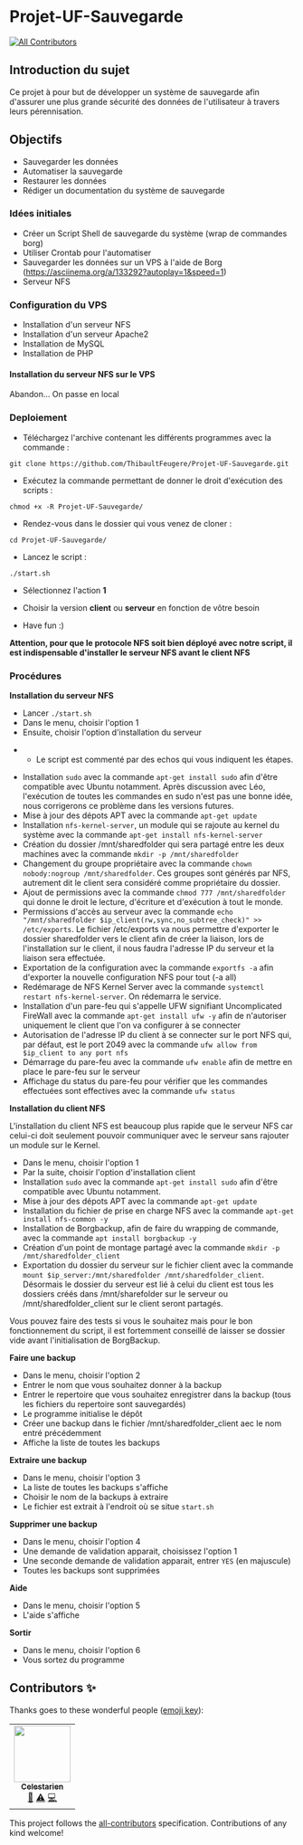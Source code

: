 # Projet-UF-Sauvegarde
<!-- ALL-CONTRIBUTORS-BADGE:START - Do not remove or modify this section -->
[![All Contributors](https://img.shields.io/badge/all_contributors-1-orange.svg?style=flat-square)](#contributors-)
<!-- ALL-CONTRIBUTORS-BADGE:END -->

## Introduction du sujet

Ce projet à pour but de développer un système de sauvegarde afin d'assurer une plus grande sécurité des données de l'utilisateur à travers leurs pérennisation.

## Objectifs

- Sauvegarder les données
- Automatiser la sauvegarde
- Restaurer les données
- Rédiger un documentation du système de sauvegarde

### Idées initiales

- Créer un Script Shell de sauvegarde du système (wrap de commandes borg)
- Utiliser Crontab pour l'automatiser
- Sauvegarder les données sur un VPS à l'aide de Borg (https://asciinema.org/a/133292?autoplay=1&speed=1)
- Serveur NFS

### Configuration du VPS

- Installation d'un serveur NFS
- Installation d'un serveur Apache2 
- Installation de MySQL
- Installation de PHP

#### Installation du serveur NFS sur le VPS

Abandon...
On passe en local

### Deploiement

- Téléchargez l'archive contenant les différents programmes avec la commande : 

`git clone https://github.com/ThibaultFeugere/Projet-UF-Sauvegarde.git`

- Exécutez la commande permettant de donner le droit d'exécution des scripts :

`chmod +x -R Projet-UF-Sauvegarde/`

- Rendez-vous dans le dossier qui vous venez de cloner :

`cd Projet-UF-Sauvegarde/`

- Lancez le script : 

`./start.sh`

- Sélectionnez l'action **1**

- Choisir la version **client** ou **serveur** en fonction de vôtre besoin
- Have fun :)

**Attention, pour que le protocole NFS soit bien déployé avec notre script, il est indispensable d'installer le serveur NFS avant le client NFS**

### Procédures

**Installation du serveur NFS**

- Lancer `./start.sh`
- Dans le menu, choisir l'option 1
- Ensuite, choisir l'option d'installation du serveur
+ + Le script est commenté par des echos qui vous indiquent les étapes.
- Installation `sudo` avec la commande `apt-get install sudo` afin d'être compatible avec Ubuntu notamment. Après discussion avec Léo, l'exécution de toutes les commandes en sudo n'est pas une bonne idée, nous corrigerons ce problème dans les versions futures.
- Mise à jour des dépots APT avec la commande `apt-get update`
- Installation `nfs-kernel-server`, un module qui se rajoute au kernel du système avec la commande `apt-get install nfs-kernel-server`
- Création du dossier /mnt/sharedfolder qui sera partagé entre les deux machines avec la commande `mkdir -p /mnt/sharedfolder`
- Changement du groupe propriétaire avec la commande `chown nobody:nogroup /mnt/sharedfolder`. Ces groupes sont générés par NFS, autrement dit le client sera considéré comme propriétaire du dossier.
- Ajout de permissions avec la commande `chmod 777 /mnt/sharedfolder` qui donne le droit le lecture, d'écriture et d'exécution à tout le monde.
- Permissions d'accès au serveur avec la commande `echo "/mnt/sharedfolder $ip_client(rw,sync,no_subtree_check)" >> /etc/exports`. Le fichier /etc/exports va nous permettre d'exporter le dossier sharedfolder vers le client afin de créer la liaison, lors de l'installation sur le client, il nous faudra l'adresse IP du serveur et la liaison sera effectuée.
- Exportation de la configuration avec la commande `exportfs -a` afin d'exporter la nouvelle configuration NFS pour tout (-a all)
- Redémarage de NFS Kernel Server avec la commande `systemctl restart nfs-kernel-server`. On rédemarra le service.
- Installation d'un pare-feu qui s'appelle UFW signifiant Uncomplicated FireWall avec la commande `apt-get install ufw -y` afin de n'autoriser uniquement le client que l'on va configurer à se connecter
- Autorisation de l'adresse IP du client à se connecter sur le port NFS qui, par défaut, est le port 2049 avec la commande `ufw allow from $ip_client to any port nfs`
- Démarrage du pare-feu avec la commande `ufw enable` afin de mettre en place le pare-feu sur le serveur
- Affichage du status du pare-feu pour vérifier que les commandes effectuées sont effectives avec la commande `ufw status`

**Installation du client NFS**

L'installation du client NFS est beaucoup plus rapide que le serveur NFS car celui-ci doit seulement pouvoir communiquer avec le serveur sans rajouter un module sur le Kernel.

- Dans le menu, choisir l'option 1
- Par la suite, choisir l'option d'installation client
- Installation `sudo` avec la commande `apt-get install sudo` afin d'être compatible avec Ubuntu notamment.
- Mise à jour des dépots APT avec la commande `apt-get update`
- Installation du fichier de prise en charge NFS avec la commande `apt-get install nfs-common -y`
- Installation de Borgbackup, afin de faire du wrapping de commande, avec la commande `apt install borgbackup -y`
- Création d'un point de montage partagé avec la commande `mkdir -p /mnt/sharedfolder_client` 
- Exportation du dossier du serveur sur le fichier client avec la commande `mount $ip_server:/mnt/sharedfolder /mnt/sharedfolder_client`. Désormais le dossier du serveur est lié à celui du client est tous les dossiers créés dans /mnt/sharefolder sur le serveur ou /mnt/sharedfolder_client sur le client seront partagés.

Vous pouvez faire des tests si vous le souhaitez mais pour le bon fonctionnement du script, il est fortemment conseillé de laisser se dossier vide avant l'initialisation de BorgBackup.

**Faire une backup**

- Dans le menu, choisir l'option 2
- Entrer le nom que vous souhaitez donner à la backup
- Entrer le repertoire que vous souhaitez enregistrer dans la backup (tous les fichiers du repertoire sont sauvegardés)
- Le programme initialise le dépôt
- Créer une backup dans le fichier /mnt/sharedfolder_client aec le nom entré précédemment
- Affiche la liste de toutes les backups

**Extraire une backup**

- Dans le menu, choisir l'option 3
- La liste de toutes les backups s'affiche
- Choisir le nom de la backups à extraire
- Le fichier est extrait à l'endroit où se situe `start.sh`

**Supprimer une backup**

- Dans le menu, choisir l'option 4
- Une demande de validation apparait, choisissez l'option 1
- Une seconde demande de validation apparait, entrer `YES` (en majuscule)
- Toutes les backups sont supprimées

**Aide**

- Dans le menu, choisir l'option 5
- L'aide s'affiche

**Sortir**

- Dans le menu, choisir l'option 6
- Vous sortez du programme

## Contributors ✨

Thanks goes to these wonderful people ([emoji key](https://allcontributors.org/docs/en/emoji-key)):

<!-- ALL-CONTRIBUTORS-LIST:START - Do not remove or modify this section -->
<!-- prettier-ignore-start -->
<!-- markdownlint-disable -->
<table>
  <tr>
    <td align="center"><a href="https://github.com/Celestarien"><img src="https://avatars2.githubusercontent.com/u/43401854?v=4" width="100px;" alt=""/><br /><sub><b>Celestarien</b></sub></a><br /><a href="#design-Celestarien" title="Design">🎨</a> <a href="https://github.com/Celestarien/backup-sh/commits?author=Celestarien" title="Tests">⚠️</a> <a href="https://github.com/Celestarien/backup-sh/commits?author=Celestarien" title="Code">💻</a></td>
  </tr>
</table>

<!-- markdownlint-enable -->
<!-- prettier-ignore-end -->
<!-- ALL-CONTRIBUTORS-LIST:END -->

This project follows the [all-contributors](https://github.com/all-contributors/all-contributors) specification. Contributions of any kind welcome!